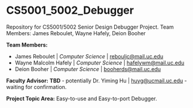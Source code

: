 # CS5001_5002_Debugger
Repository for CS5001/5002 Senior Design Debugger Project.  Team Members: James Reboulet, Wayne Hafely, Deion Booher

**Team Members:**
* James Reboulet | *Computer Science*  | rebouljc@mail.uc.edu
* Wayne Malcolm Hafely | *Computer Science* | hafelywm@mail.uc.edu
* Deion Booher | *Computer Science* | booherds@mail.uc.edu

**Faculty Advisor:** **TBD** - potentially Dr. Yiming Hu | huyg@ucmail.uc.edu - waiting for confirmation.

**Project Topic Area:** Easy-to-use and Easy-to-port Debugger.
